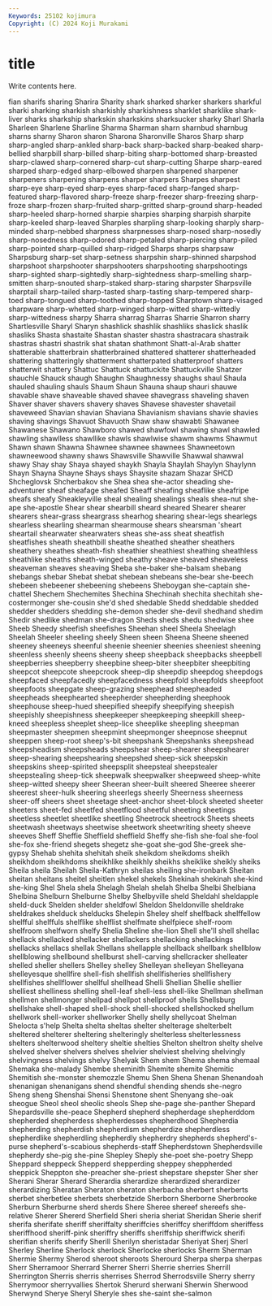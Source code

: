 ```yaml
---
Keywords: 25102 kojimura
Copyright: (C) 2024 Koji Murakami
---
```


# title

Write contents here.



fian sharifs sharing Sharira Sharity shark
sharked sharker sharkers sharkful sharki sharking sharkish sharkishly sharkishness sharklet
sharklike shark-liver sharks sharkship sharkskin sharkskins sharksucker sharky Sharl Sharla
Sharleen Sharlene Sharline Sharma Sharman sharn sharnbud sharnbug sharns sharny
Sharon sharon Sharona Sharonville Sharos Sharp sharp sharp-angled sharp-ankled sharp-back
sharp-backed sharp-beaked sharp-bellied sharpbill sharp-billed sharp-biting sharp-bottomed sharp-breasted sharp-clawed sharp-cornered
sharp-cut sharp-cutting Sharpe sharp-eared sharped sharp-edged sharp-elbowed sharpen sharpened sharpener
sharpeners sharpening sharpens sharper sharpers Sharpes sharpest sharp-eye sharp-eyed sharp-eyes
sharp-faced sharp-fanged sharp-featured sharp-flavored sharp-freeze sharp-freezer sharp-freezing sharp-froze sharp-frozen sharp-fruited
sharp-gritted sharp-ground sharp-headed sharp-heeled sharp-horned sharpie sharpies sharping sharpish sharpite
sharp-keeled sharp-leaved Sharples sharpling sharp-looking sharply sharp-minded sharp-nebbed sharpness sharpnesses
sharp-nosed sharp-nosedly sharp-nosedness sharp-odored sharp-petaled sharp-piercing sharp-piled sharp-pointed sharp-quilled sharp-ridged
Sharps sharps sharpsaw Sharpsburg sharp-set sharp-setness sharpshin sharp-shinned sharpshod sharpshoot
sharpshooter sharpshooters sharpshooting sharpshootings sharp-sighted sharp-sightedly sharp-sightedness sharp-smelling sharp-smitten sharp-snouted
sharp-staked sharp-staring sharpster Sharpsville sharptail sharp-tailed sharp-tasted sharp-tasting sharp-tempered sharp-toed
sharp-tongued sharp-toothed sharp-topped Sharptown sharp-visaged sharpware sharp-whetted sharp-winged sharp-witted sharp-wittedly
sharp-wittedness sharpy Sharra sharrag Sharras Sharrie Sharron sharry Shartlesville Sharyl
Sharyn shashlick shashlik shashliks shaslick shaslik shasliks Shasta shastaite Shastan
shaster shastra shastracara shastraik shastras shastri shastrik shat shatan shathmont
Shatt-al-Arab shatter shatterable shatterbrain shatterbrained shattered shatterer shatterheaded shattering shatteringly
shatterment shatterpated shatterproof shatters shatterwit shattery Shattuc Shattuck shattuckite Shattuckville
Shatzer shauchle Shauck shaugh Shaughn Shaughnessy shaughs shaul Shaula shauled
shauling shauls Shaum Shaun Shauna shaup shauri shauwe shavable shave
shaveable shaved shavee shavegrass shaveling shaven Shaver shaver shavers shavery
shaves Shavese shavester shavetail shaveweed Shavian shavian Shaviana Shavianism shavians
shavie shavies shaving shavings Shavuot Shavuoth Shaw shaw shawabti Shawanee
Shawanese Shawano Shawboro shawed shawfowl shawing shawl shawled shawling shawlless
shawllike shawls shawlwise shawm shawms Shawmut Shawn shawn Shawna Shawnee
shawnee shawnees Shawneetown shawneewood shawny shaws Shawsville Shawville Shawwal shawwal
shawy Shay shay Shaya shayed shaykh Shayla Shaylah Shaylyn Shaylynn
Shayn Shayna Shayne Shays shays Shaysite shazam Shazar SHCD Shcheglovsk
Shcherbakov she Shea shea she-actor sheading she-adventurer sheaf sheafage sheafed
Sheaff sheafing sheaflike sheafripe sheafs sheafy Sheakleyville sheal shealing shealings
sheals shea-nut she-ape she-apostle Shear shear shearbill sheard sheared Shearer
shearer shearers shear-grass sheargrass shearhog shearing shear-legs shearlegs shearless shearling
shearman shearmouse shears shearsman 'sheart sheartail shearwater shearwaters sheas she-ass
sheat sheatfish sheatfishes sheath sheathbill sheathe sheathed sheather sheathers sheathery
sheathes sheath-fish sheathier sheathiest sheathing sheathless sheathlike sheaths sheath-winged sheathy
sheave sheaved sheaveless sheaveman sheaves sheaving Sheba she-baker she-balsam shebang
shebangs shebar Shebat shebat shebean shebeans she-bear she-beech shebeen shebeener
shebeening shebeens Sheboygan she-captain she-chattel Shechem Shechemites Shechina Shechinah shechita
shechitah she-costermonger she-cousin she'd shed shedable Shedd sheddable shedded shedder
shedders shedding she-demon sheder she-devil shedhand shedim Shedir shedlike shedman
she-dragon Sheds sheds shedu shedwise shee Sheeb Sheedy sheefish sheefishes
Sheehan sheel Sheela Sheelagh Sheelah Sheeler sheeling sheely Sheen sheen
Sheena Sheene sheened sheeney sheeneys sheenful sheenie sheenier sheenies sheeniest
sheening sheenless sheenly sheens sheeny sheep sheepback sheepbacks sheepbell sheepberries
sheepberry sheepbine sheep-biter sheepbiter sheepbiting sheepcot sheepcote sheepcrook sheep-dip sheepdip
sheepdog sheepdogs sheepfaced sheepfacedly sheepfacedness sheepfold sheepfolds sheepfoot sheepfoots sheepgate
sheep-grazing sheephead sheepheaded sheepheads sheephearted sheepherder sheepherding sheephook sheephouse sheep-hued
sheepified sheepify sheepifying sheepish sheepishly sheepishness sheepkeeper sheepkeeping sheepkill sheep-kneed
sheepless sheeplet sheep-lice sheeplike sheepling sheepman sheepmaster sheepmen sheepmint sheepmonger
sheepnose sheepnut sheeppen sheep-root sheep's-bit sheepshank Sheepshanks sheepshead sheepsheadism sheepsheads
sheepshear sheep-shearer sheepshearer sheep-shearing sheepshearing sheepshed sheep-sick sheepskin sheepskins sheep-spirited
sheepsplit sheepsteal sheepstealer sheepstealing sheep-tick sheepwalk sheepwalker sheepweed sheep-white sheep-witted
sheepy sheer Sheeran sheer-built sheered Sheeree sheerer sheerest sheer-hulk sheering
sheerlegs sheerly Sheerness sheerness sheer-off sheers sheet sheetage sheet-anchor sheet-block
sheeted sheeter sheeters sheet-fed sheetfed sheetflood sheetful sheeting sheetings sheetless
sheetlet sheetlike sheetling Sheetrock sheetrock Sheets sheets sheetwash sheetways sheetwise
sheetwork sheetwriting sheety sheeve sheeves Sheff Sheffie Sheffield sheffield Sheffy
she-fish she-foal she-fool she-fox she-friend shegets shegetz she-goat she-god She-greek
she-gypsy Shehab shehita shehitah sheik sheikdom sheikdoms sheikh sheikhdom sheikhdoms
sheikhlike sheikhly sheikhs sheiklike sheikly sheiks Sheila sheila Sheilah Sheila-Kathryn
sheilas sheiling she-ironbark Sheitan sheitan sheitans sheitel sheitlen shekel shekels
Shekinah shekinah she-kind she-king Shel Shela shela Shelagh Shelah shelah
Shelba Shelbi Shelbiana Shelbina Shelburn Shelburne Shelby Shelbyville sheld Sheldahl
sheldapple sheld-duck Shelden shelder sheldfowl Sheldon Sheldonville sheldrake sheldrakes shelduck
shelducks Shelepin Sheley shelf shelfback shelffellow shelfful shelffuls shelflike shelflist
shelfmate shelfpiece shelf-room shelfroom shelfworn shelfy Shelia Sheline she-lion Shell
she'll shell shellac shellack shellacked shellacker shellackers shellacking shellackings shellacks
shellacs shellak Shellans shellapple shellback shellbark shellblow shellblowing shellbound shellburst
shell-carving shellcracker shelleater shelled sheller shellers Shelley shelley Shelleyan shelleyan
Shelleyana shelleyesque shellfire shell-fish shellfish shellfisheries shellfishery shellfishes shellflower shellful
shellhead Shelli Shellian Shellie shellier shelliest shelliness shelling shell-leaf shell-less
shell-like Shellman shellman shellmen shellmonger shellpad shellpot shellproof shells Shellsburg
shellshake shell-shaped shell-shock shell-shocked shellshocked shellum shellwork shell-worker shellworker Shelly
shelly shellycoat Shelman Shelocta s'help Shelta shelta sheltas shelter shelterage
shelterbelt sheltered shelterer sheltering shelteringly shelterless shelterlessness shelters shelterwood sheltery
sheltie shelties Shelton sheltron shelty shelve shelved shelver shelvers shelves
shelvier shelviest shelving shelvingly shelvingness shelvings shelvy Shelyak Shem shem
Shema shema shemaal Shemaka she-malady Shembe sheminith Shemite shemite Shemitic
Shemitish she-monster shemozzle Shemu Shen Shena Shenan Shenandoah shenanigan shenanigans
shend shendful shending shends she-negro Sheng sheng Shenshai Shensi Shenstone
shent Shenyang she-oak sheogue Sheol sheol sheolic sheols Shep she-page
she-panther Shepard Shepardsville she-peace Shepherd shepherd shepherdage shepherddom shepherded shepherdess
shepherdesses shepherdhood Shepherdia shepherding shepherdish shepherdism shepherdize shepherdless shepherdlike shepherdling
shepherdly shepherdry shepherds shepherd's-purse shepherd's-scabious shepherds-staff Shepherdstown Shepherdsville shepherdy she-pig
she-pine Shepley Sheply she-poet she-poetry Shepp Sheppard sheppeck Shepperd shepperding
sheppey sheppherded sheppick Sheppton she-preacher she-priest shepstare shepster Sher sher
Sherani Sherar Sherard Sherardia sherardize sherardized sherardizer sherardizing Sheratan Sheraton
sheraton sherbacha sherbert sherberts sherbet sherbetlee sherbets sherbetzide Sherborn Sherborne
Sherbrooke Sherburn Sherburne sherd sherds Shere Sheree shereef shereefs she-relative
Sherer Shererd Sherfield Sheri sheria sheriat Sheridan Sherie sherif sherifa
sherifate sheriff sheriffalty sheriffcies sheriffcy sheriffdom sheriffess sheriffhood sheriff-pink sheriffry
sheriffs sheriffship sheriffwick sherifi sherifian sherifs sherify Sherill Sherilyn sheristadar
Sheriyat Sherj Sherl Sherley Sherline Sherlock sherlock Sherlocke sherlocks Sherm
Sherman Shermie Shermy Sherod sheroot sheroots Sherourd Sherpa sherpa sherpas
Sherr Sherramoor Sherrard Sherrer Sherri Sherrie sherries Sherrill Sherrington Sherris
sherris sherrises Sherrod Sherrodsville Sherry sherry Sherrymoor sherryvallies Shertok Sherurd
sherwani Sherwin Sherwood Sherwynd Sherye Sheryl Sheryle shes she-saint she-salmon
